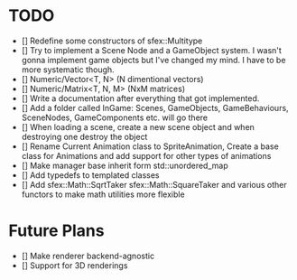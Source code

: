 # TODO
+ [] Redefine some constructors of sfex::Multitype
+ [] Try to implement a Scene Node and a GameObject system. I wasn't gonna implement game objects but I've changed my mind. I have to be more systematic though.
+ [] Numeric/Vector<T, N> (N dimentional vectors)
+ [] Numeric/Matrix<T, N, M> (NxM matrices)
+ [] Write a documentation after everything that got implemented.
+ [] Add a folder called InGame: Scenes, GameObjects, GameBehaviours, SceneNodes, GameComponents etc. will go there
+ [] When loading a scene, create a new scene object and when destroying one destroy the object
+ [] Rename Current Animation class to SpriteAnimation, Create a base class for Animations and add support for other types of animations
+ [] Make manager base inherit form std::unordered_map
+ [] Add typedefs to templated classes
+ [] Add sfex::Math::SqrtTaker sfex::Math::SquareTaker and various other functors to make math utilities more flexible

# Future Plans
+ [] Make renderer backend-agnostic
+ [] Support for 3D renderings
